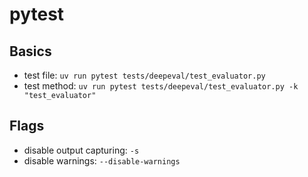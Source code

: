 # pytest

## Basics
- test file: `uv run pytest tests/deepeval/test_evaluator.py`
- test method: `uv run pytest tests/deepeval/test_evaluator.py -k "test_evaluator"`

## Flags
- disable output capturing: `-s`
- disable warnings: `--disable-warnings`